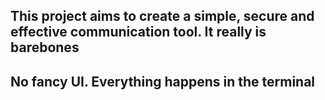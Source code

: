 ## This project aims to create a simple, secure and effective communication tool. It really is barebones
## No fancy UI. Everything happens in the terminal
